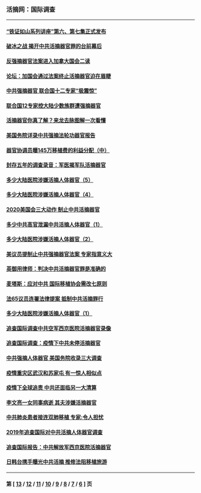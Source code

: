 ### 活摘网：国际调查
---
#### [“铁证如山系列讲座”第六、第七集正式发布](../../pages/nf5947/n13106287.md?09020430) 
#### [破冰之战 揭开中共活摘器官罪的台前幕后](../../pages/nf5947/n13082457.md?09020430) 
#### [反强摘器官法案进入加拿大国会二读](../../pages/nf5947/n13033450.md?09020430) 
#### [论坛：加国会通过法案终止活摘器官迫在眉睫](../../pages/nf5947/n13029839.md?09020430) 
#### [中共强摘器官 联合国十二专家“极震惊”](../../pages/nf5947/n13024313.md?09020430) 
#### [联合国12专家控大陆少数族群遭强摘器官](../../pages/nf5947/n13023877.md?09020430) 
#### [活摘器官你真了解？来龙去脉图解一次看懂](../../pages/nf5947/n13013820.md?09020430) 
#### [美国务院详录中共强摘法轮功器官报告](../../pages/nf5947/n12944519.md?09020430) 
#### [器官协调员曝145万移植费的利益分配（中）](../../pages/nf5947/n12894547.md?09020430) 
#### [封存五年的调查录音：军医揭军队活摘器官](../../pages/nf5947/n12798692.md?09020430) 
#### [多少大陆医院涉嫌活摘人体器官（5）](../../pages/nf5947/n12768383.md?09020430) 
#### [多少大陆医院涉嫌活摘人体器官（4）](../../pages/nf5947/n12664434.md?09020430) 
#### [2020美国会三大动作 制止中共活摘器官](../../pages/nf5947/n12682004.md?09020430) 
#### [多少中共高官泄漏中共活摘人体器官（1）](../../pages/nf5947/n12671234.md?09020430) 
#### [多少大陆医院涉嫌活摘人体器官（2）](../../pages/nf5947/n12655589.md?09020430) 
#### [美议员提制止中共强摘器官法案 专家指意义大](../../pages/nf5947/n12630561.md?09020430) 
#### [英御用律师：判决中共活摘器官罪是准确的](../../pages/nf5947/n12580740.md?09020430) 
#### [麦塔斯：应对中共 国际移植协会需改七原则](../../pages/nf5947/n12514711.md?09020430) 
#### [法65议员连署法律提案 抵制中共活摘罪行](../../pages/nf5947/n12437047.md?09020430) 
#### [多少大陆医院涉嫌活摘人体器官（1）](../../pages/nf5947/n12414284.md?09020430) 
#### [追查国际调查中共空军西京医院活摘器官录像](../../pages/nf5947/n12348837.md?09020430) 
#### [追查国际调查：疫情下中共未停活摘器官](../../pages/nf5947/n12273415.md?09020430) 
#### [中共强摘人体器官 美国务院收录三大调查](../../pages/nf5947/n12181488.md?09020430) 
#### [疫情重灾区武汉和苏家屯 有一惊人相似点](../../pages/nf5947/n12150824.md?09020430) 
#### [疫情下全球追责 中共还面临另一大清算](../../pages/nf5947/n12070397.md?09020430) 
#### [李文亮一女同事病逝 其夫涉嫌活摘器官](../../pages/nf5947/n11957882.md?09020430) 
#### [中共肺炎患者接连双肺移植 专家:令人担忧](../../pages/nf5947/n11945516.md?09020430) 
#### [2019年追查国际对中共活摘人体器官调查](../../pages/nf5947/n11917733.md?09020430) 
#### [追查国际报告：中共解放军西京医院活摘器官](../../pages/nf5947/n11838359.md?09020430) 
#### [日韩台携手曝光中共活摘 推修法阻移植旅游](../../pages/nf5947/n11712046.md?09020430) 

---
#### 第 [ [13](./13.md?09020430) / [12](./12.md?09020430) / [11](./11.md?09020430) / [10](./10.md?09020430) / [9](./9.md?09020430) / [8](./8.md?09020430) / [7](./7.md?09020430) / [6](./6.md?09020430) ] 页
